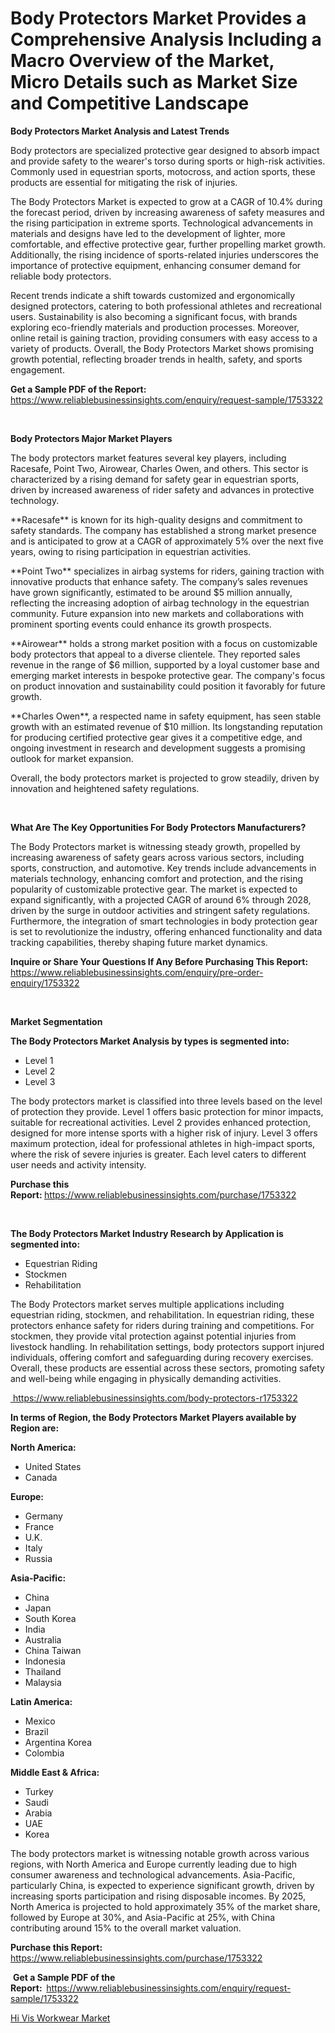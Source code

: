 <p><h1>Body Protectors Market Provides a Comprehensive Analysis Including a Macro Overview of the Market, Micro Details such as Market Size and Competitive Landscape</h1></p><p><strong>Body Protectors Market Analysis and Latest Trends</strong></p>
<p><p>Body protectors are specialized protective gear designed to absorb impact and provide safety to the wearer's torso during sports or high-risk activities. Commonly used in equestrian sports, motocross, and action sports, these products are essential for mitigating the risk of injuries.</p><p>The Body Protectors Market is expected to grow at a CAGR of 10.4% during the forecast period, driven by increasing awareness of safety measures and the rising participation in extreme sports. Technological advancements in materials and designs have led to the development of lighter, more comfortable, and effective protective gear, further propelling market growth. Additionally, the rising incidence of sports-related injuries underscores the importance of protective equipment, enhancing consumer demand for reliable body protectors.</p><p>Recent trends indicate a shift towards customized and ergonomically designed protectors, catering to both professional athletes and recreational users. Sustainability is also becoming a significant focus, with brands exploring eco-friendly materials and production processes. Moreover, online retail is gaining traction, providing consumers with easy access to a variety of products. Overall, the Body Protectors Market shows promising growth potential, reflecting broader trends in health, safety, and sports engagement.</p></p>
<p><strong>Get a Sample PDF of the Report:&nbsp;</strong> <a href="https://www.reliablebusinessinsights.com/enquiry/request-sample/1753322?utm_campaign=97&utm_medium=2&utm_source=Github&utm_content=ia&utm_term=07022025&utm_id=body-protectors">https://www.reliablebusinessinsights.com/enquiry/request-sample/1753322</a></p>
<p>&nbsp;</p>
<p><strong>Body Protectors Major Market Players</strong></p>
<p><p>The body protectors market features several key players, including Racesafe, Point Two, Airowear, Charles Owen, and others. This sector is characterized by a rising demand for safety gear in equestrian sports, driven by increased awareness of rider safety and advances in protective technology.</p><p>**Racesafe** is known for its high-quality designs and commitment to safety standards. The company has established a strong market presence and is anticipated to grow at a CAGR of approximately 5% over the next five years, owing to rising participation in equestrian activities.</p><p>**Point Two** specializes in airbag systems for riders, gaining traction with innovative products that enhance safety. The company’s sales revenues have grown significantly, estimated to be around $5 million annually, reflecting the increasing adoption of airbag technology in the equestrian community. Future expansion into new markets and collaborations with prominent sporting events could enhance its growth prospects.</p><p>**Airowear** holds a strong market position with a focus on customizable body protectors that appeal to a diverse clientele. They reported sales revenue in the range of $6 million, supported by a loyal customer base and emerging market interests in bespoke protective gear. The company's focus on product innovation and sustainability could position it favorably for future growth.</p><p>**Charles Owen**, a respected name in safety equipment, has seen stable growth with an estimated revenue of $10 million. Its longstanding reputation for producing certified protective gear gives it a competitive edge, and ongoing investment in research and development suggests a promising outlook for market expansion.</p><p>Overall, the body protectors market is projected to grow steadily, driven by innovation and heightened safety regulations.</p></p>
<p>&nbsp;</p>
<p><strong>What Are The Key Opportunities For Body Protectors Manufacturers?</strong></p>
<p><p>The Body Protectors market is witnessing steady growth, propelled by increasing awareness of safety gears across various sectors, including sports, construction, and automotive. Key trends include advancements in materials technology, enhancing comfort and protection, and the rising popularity of customizable protective gear. The market is expected to expand significantly, with a projected CAGR of around 6% through 2028, driven by the surge in outdoor activities and stringent safety regulations. Furthermore, the integration of smart technologies in body protection gear is set to revolutionize the industry, offering enhanced functionality and data tracking capabilities, thereby shaping future market dynamics.</p></p>
<p><strong>Inquire or Share Your Questions If Any Before Purchasing This Report:</strong> <a href="https://www.reliablebusinessinsights.com/enquiry/pre-order-enquiry/1753322?utm_campaign=97&utm_medium=2&utm_source=Github&utm_content=ia&utm_term=07022025&utm_id=body-protectors">https://www.reliablebusinessinsights.com/enquiry/pre-order-enquiry/1753322</a></p>
<p>&nbsp;</p>
<p><strong>Market Segmentation</strong></p>
<p><strong>The Body Protectors Market Analysis by types is segmented into:</strong></p>
<p><ul><li>Level 1</li><li>Level 2</li><li>Level 3</li></ul></p>
<p><p>The body protectors market is classified into three levels based on the level of protection they provide. Level 1 offers basic protection for minor impacts, suitable for recreational activities. Level 2 provides enhanced protection, designed for more intense sports with a higher risk of injury. Level 3 offers maximum protection, ideal for professional athletes in high-impact sports, where the risk of severe injuries is greater. Each level caters to different user needs and activity intensity.</p></p>
<p><strong>Purchase this Report:&nbsp;</strong><a href="https://www.reliablebusinessinsights.com/purchase/1753322?utm_campaign=97&utm_medium=2&utm_source=Github&utm_content=ia&utm_term=07022025&utm_id=body-protectors">https://www.reliablebusinessinsights.com/purchase/1753322</a></p>
<p>&nbsp;</p>
<p><strong>The Body Protectors Market Industry Research by Application is segmented into:</strong></p>
<p><ul><li>Equestrian Riding</li><li>Stockmen</li><li>Rehabilitation</li></ul></p>
<p><p>The Body Protectors market serves multiple applications including equestrian riding, stockmen, and rehabilitation. In equestrian riding, these protectors enhance safety for riders during training and competitions. For stockmen, they provide vital protection against potential injuries from livestock handling. In rehabilitation settings, body protectors support injured individuals, offering comfort and safeguarding during recovery exercises. Overall, these products are essential across these sectors, promoting safety and well-being while engaging in physically demanding activities.</p></p>
<p><a href="https://www.reliablebusinessinsights.com/body-protectors-r1753322?utm_campaign=97&utm_medium=2&utm_source=Github&utm_content=ia&utm_term=07022025&utm_id=body-protectors">&nbsp;https://www.reliablebusinessinsights.com/body-protectors-r1753322</a></p>
<p><strong>In terms of Region, the Body Protectors Market Players available by Region are:</strong></p>
<p>
    <p> <strong> North America: </strong>
        <ul>
            <li>United States</li>
            <li>Canada</li>
        </ul>
        </p> 
    <p> <strong> Europe: </strong>
        <ul>
            <li>Germany</li>
            <li>France</li>
            <li>U.K.</li>
            <li>Italy</li>
            <li>Russia</li>
        </ul>
        </p> 
    <p> <strong> Asia-Pacific: </strong>
        <ul>
            <li>China</li>
            <li>Japan</li>
            <li>South Korea</li>
            <li>India</li>
            <li>Australia</li>
            <li>China Taiwan</li>
            <li>Indonesia</li>
            <li>Thailand</li>
            <li>Malaysia</li>
        </ul>
        </p> 
    <p> <strong> Latin America: </strong>
        <ul>
            <li>Mexico</li>
            <li>Brazil</li>
            <li>Argentina Korea</li>
            <li>Colombia</li>
        </ul>
        </p> 
    <p> <strong> Middle East & Africa: </strong>
        <ul>
            <li>Turkey</li>
            <li>Saudi</li>
            <li>Arabia</li>
            <li>UAE</li>
            <li>Korea</li>
        </ul>
    </p>
    </p>
<p><p>The body protectors market is witnessing notable growth across various regions, with North America and Europe currently leading due to high consumer awareness and technological advancements. Asia-Pacific, particularly China, is expected to experience significant growth, driven by increasing sports participation and rising disposable incomes. By 2025, North America is projected to hold approximately 35% of the market share, followed by Europe at 30%, and Asia-Pacific at 25%, with China contributing around 15% to the overall market valuation.</p></p>
<p><strong>Purchase this Report: </strong><a href="https://www.reliablebusinessinsights.com/purchase/1753322?utm_campaign=97&utm_medium=2&utm_source=Github&utm_content=ia&utm_term=07022025&utm_id=body-protectors">https://www.reliablebusinessinsights.com/purchase/1753322</a></p>
<p>&nbsp;<strong>Get a Sample PDF of the Report:&nbsp;&nbsp;</strong><a href="https://www.reliablebusinessinsights.com/enquiry/request-sample/1753322?utm_campaign=97&utm_medium=2&utm_source=Github&utm_content=ia&utm_term=07022025&utm_id=body-protectors">https://www.reliablebusinessinsights.com/enquiry/request-sample/1753322</a></p>
<p><strong></strong></p>
<p><p><a href="https://github.com/daphnyvashdi/Market-Research-Report-List-1/blob/main/hi-vis-workwear-market.md?utm_campaign=97&utm_medium=2&utm_source=Github&utm_content=ia&utm_term=07022025&utm_id=body-protectors">Hi Vis Workwear Market</a></p></p>